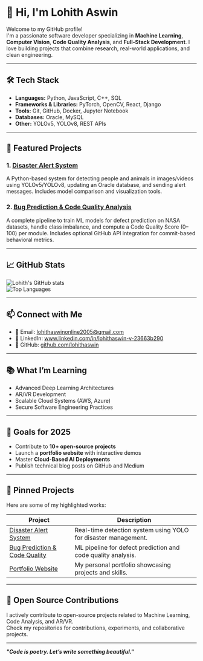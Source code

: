 # 👋 Hi, I'm Lohith Aswin

Welcome to my GitHub profile!  
I'm a passionate software developer specializing in **Machine Learning**, **Computer Vision**, **Code Quality Analysis**, and **Full-Stack Development**. I love building projects that combine research, real-world applications, and clean engineering.

---

## 🛠️ Tech Stack

- **Languages:** Python, JavaScript, C++, SQL  
- **Frameworks & Libraries:** PyTorch, OpenCV, React, Django  
- **Tools:** Git, GitHub, Docker, Jupyter Notebook  
- **Databases:** Oracle, MySQL  
- **Other:** YOLOv5, YOLOv8, REST APIs  

---

## 🚀 Featured Projects

### 1. [Disaster Alert System](https://github.com/lohithaswin/disaster-alert-system)  
A Python-based system for detecting people and animals in images/videos using YOLOv5/YOLOv8, updating an Oracle database, and sending alert messages. Includes model comparison and visualization tools.  

### 2. [Bug Prediction & Code Quality Analysis]([https://github.com/lohithaswin/bug-quality-prediction](https://github.com/Lohithaswin/Bug-Prediction))  
A complete pipeline to train ML models for defect prediction on NASA datasets, handle class imbalance, and compute a Code Quality Score (0–100) per module. Includes optional GitHub API integration for commit-based behavioral metrics.  

---

## 📈 GitHub Stats

![Lohith's GitHub stats](https://github-readme-stats.vercel.app/api?username=lohithaswin&show_icons=true&theme=tokyonight)  
![Top Languages](https://github-readme-stats.vercel.app/api/top-langs/?username=lohithaswin&layout=compact&theme=tokyonight)

---

## 📫 Connect with Me

- 📧 Email: lohithaswinonline2005@gmail.com  
- 🔗 LinkedIn: www.linkedin.com/in/lohithaswin-v-23663b290 
- 🐙 GitHub: [github.com/lohithaswin](https://github.com/lohithaswin)

---

## 📚 What I’m Learning

- Advanced Deep Learning Architectures  
- AR/VR Development  
- Scalable Cloud Systems (AWS, Azure)  
- Secure Software Engineering Practices  

---


## 📌 Goals for 2025

- Contribute to **10+ open-source projects**  
- Launch a **portfolio website** with interactive demos  
- Master **Cloud-Based AI Deployments**  
- Publish technical blog posts on GitHub and Medium  

---

## 📌 Pinned Projects

Here are some of my highlighted works:

| Project | Description |
|---------|-------------|
| [Disaster Alert System](https://github.com/lohithaswin/disaster-alert-system) | Real-time detection system using YOLO for disaster management. |
| [Bug Prediction & Code Quality](https://github.com/lohithaswin/bug-quality-prediction) | ML pipeline for defect prediction and code quality analysis. |
| [Portfolio Website](#) | My personal portfolio showcasing projects and skills. |

---

## 🌱 Open Source Contributions

I actively contribute to open-source projects related to Machine Learning, Code Analysis, and AR/VR.  
Check my repositories for contributions, experiments, and collaborative projects.

---

**_"Code is poetry. Let’s write something beautiful."_**  
